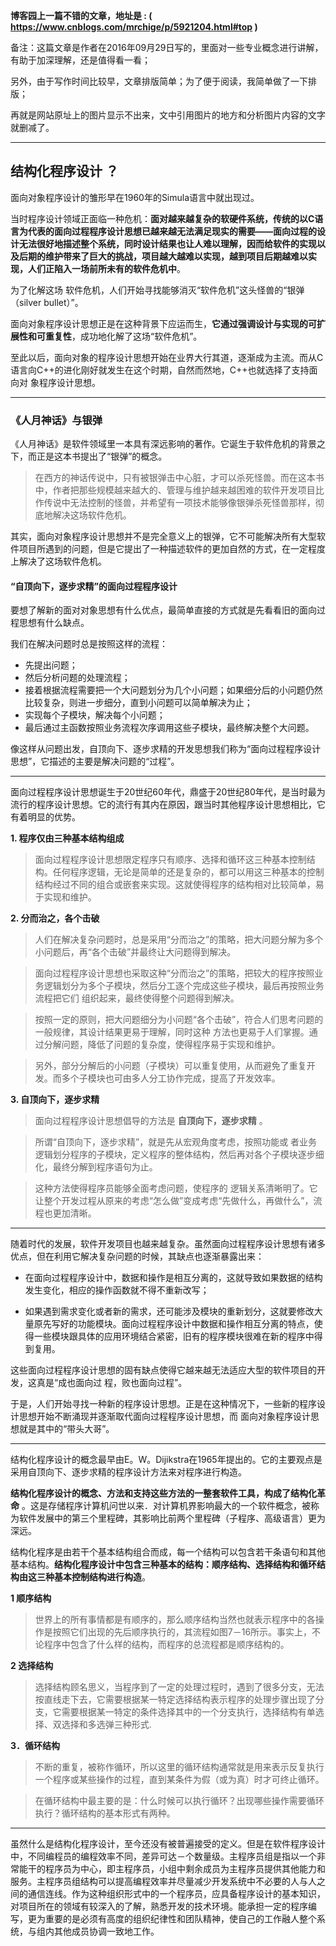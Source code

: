 **博客园上一篇不错的文章，地址是 : ( <https://www.cnblogs.com/mrchige/p/5921204.html#top> )**

备注：这篇文章是作者在2016年09月29日写的，里面对一些专业概念进行讲解，有助于加深理解，还是值得看一看；

另外，由于写作时间比较早，文章排版简单；为了便于阅读，我简单做了一下排版；

再就是网站原址上的图片显示不出来，文中引用图片的地方和分析图片内容的文字就删减了。

---
## 结构化程序设计 ？

面向对象程序设计的雏形早在1960年的Simula语言中就出现过。

当时程序设计领域正面临一种危机：**面对越来越复杂的软硬件系统，传统的以C语言为代表的面向过程程序设计思想已越来越无法满足现实的需要——面向过程的设计无法很好地描述整个系统，同时设计结果也让人难以理解，因而给软件的实现以及后期的维护带来了巨大的挑战，项目越大越难以实现，越到项目后期越难以实现，人们正陷入一场前所未有的软件危机中**。

为了化解这场 软件危机，人们开始寻找能够消灭“软件危机”这头怪兽的“银弹（silver bullet）”。

面向对象程序设计思想正是在这种背景下应运而生，**它通过强调设计与实现的可扩展性和可重复性**，成功地化解了这场“软件危机”。

至此以后，面向对象的程序设计思想开始在业界大行其道，逐渐成为主流。而从C语言向C++的进化刚好就发生在这个时期，自然而然地，C++也就选择了支持面向对 象程序设计思想。

---

### 《人月神话》与银弹

《人月神话》是软件领域里一本具有深远影响的著作。它诞生于软件危机的背景之下，而正是这本书提出了“银弹”的概念。

> 在西方的神话传说中，只有被银弹击中心脏，才可以杀死怪兽。而在这本书中，作者把那些规模越来越大的、管理与维护越来越困难的软件开发项目比作传说中无法控制的怪兽，并希望有一项技术能够像银弹杀死怪兽那样，彻底地解决这场软件危机。

其实，面向对象程序设计思想并不是完全意义上的银弹，它不可能解决所有大型软件项目所遇到的问题，但是它提出了一种描述软件的更加自然的方式，在一定程度上解决了这场软件危机。

#### “自顶向下，逐步求精”的面向过程程序设计

要想了解新的面对对象思想有什么优点，最简单直接的方式就是先看看旧的面向过程思想有什么缺点。

我们在解决问题时总是按照这样的流程：
 * 先提出问题；
 * 然后分析问题的处理流程；
 * 接着根据流程需要把一个大问题划分为几个小问题；如果细分后的小问题仍然 比较复杂，则进一步细分，直到小问题可以简单解决为止；
 * 实现每个子模块，解决每个小问题；
 * 最后通过主函数按照业务流程次序调用这些子模块，最终解决整个大问题。
 
像这样从问题出发，自顶向下、逐步求精的开发思想我们称为“面向过程程序设计思想”，它描述的主要是解决问题的“过程”。

---

面向过程程序设计思想诞生于20世纪60年代，鼎盛于20世纪80年代，是当时最为流行的程序设计思想。它的流行有其内在原因，跟当时其他程序设计思想相比，它有着明显的优势。

**1. 程序仅由三种基本结构组成**

> 面向过程程序设计思想限定程序只有顺序、选择和循环这三种基本控制结构。任何程序逻辑，无论是简单的还是复杂的，都可以用这三种基本的控制结构经过不同的组合或嵌套来实现。这就使得程序的结构相对比较简单，易于实现和维护。

**2. 分而治之，各个击破**

> 人们在解决复杂问题时，总是采用“分而治之”的策略，把大问题分解为多个小问题后，再“各个击破”并最终让大问题得到解决。 

> 面向过程程序设计思想也采取这种“分而治之”的策略，把较大的程序按照业务逻辑划分为多个子模块，然后分工逐个完成这些子模块，最后再按照业务流程把它们 组织起来，最终使得整个问题得到解决。

> 按照一定的原则，把大问题细分为小问题“各个击破”，符合人们思考问题的一般规律，其设计结果更易于理解，同时这种 方法也更易于人们掌握。通过分解问题，降低了问题的复杂度，使得程序易于实现和维护。

> 另外，部分分解后的小问题（子模块）可以重复使用，从而避免了重复开 发。而多个子模块也可由多人分工协作完成，提高了开发效率。

**3. 自顶向下，逐步求精**

> 面向过程程序设计思想倡导的方法是 **自顶向下，逐步求精** 。

> 所谓“自顶向下，逐步求精”，就是先从宏观角度考虑，按照功能或 者业务逻辑划分程序的子模块，定义程序的整体结构，然后再对各个子模块逐步细化，最终分解到程序语句为止。

> 这种方法使得程序员能够全面考虑问题，使程序的 逻辑关系清晰明了。它让整个开发过程从原来的考虑“怎么做”变成考虑“先做什么，再做什么”，流程也更加清晰。

---

随着时代的发展，软件开发项目也越来越复杂。虽然面向过程程序设计思想有诸多优点，但在利用它解决复杂问题的时候，其缺点也逐渐暴露出来：
* 在面向过程程序设计中，数据和操作是相互分离的，这就导致如果数据的结构发生变化，相应的操作函数就不得不重新改写；

* 如果遇到需求变化或者新的需求，还可能涉及模块的重新划分，这就要修改大量原先写好的功能模块。面向过程程序设计中数据和操作相互分离的特点，使得一些模块跟具体的应用环境结合紧密，旧有的程序模块很难在新的程序中得到复用。

这些面向过程程序设计思想的固有缺点使得它越来越无法适应大型的软件项目的开发，这真是“成也面向过 程，败也面向过程”。

于是，人们开始寻找一种新的程序设计思想。正是在这种情况下，一些新的程序设计思想开始不断涌现并逐渐取代面向过程程序设计思想，而 面向对象程序设计思想就是其中的“带头大哥”。

---

结构化程序设计的概念最早由E。W。Dijikstra在1965年提出的。它的主要观点是采用自顶向下、逐步求精的程序设计方法来对程序进行构造。

**结构化程序设计的概念、方法和支持这些方法的一整套软件工具，构成了结构化革命** 。这是存储程序计算机问世以来．对计算机界影响最大的一个软件概念，被称为软件发展中的第三个里程碑，其影响比前两个里程碑（子程序、高级语言）更为深远。

结构化程序是由若干个基本结构组合而成，每一个结构可以包含若干条语句和其他基本结构。**结构化程序设计中包含三种基本的结构：顺序结构、选择结构和循环结构由这三种基本控制结构进行构造**。

**1 顺序结构**

> 世界上的所有事情都是有顺序的，那么顺序结构当然也就表示程序中的各操作是按照它们出现的先后顺序执行的，其流程如图7－16所示。事实上，不论程序中包含了什么样的结构，而程序的总流程都是顺序结构的。

**2 选择结构**

> 选择结构顾名思义，当程序到了一定的处理过程时，遇到了很多分支，无法按直线走下去，它需要根据某一特定选择结构表示程序的处理步骤出现了分支，它需要根据某一特定的条件选择其中的一个分支执行，选择结构有单选择、双选择和多选弹三种形式.

**3．循环结构**

> 不断的重复，被称作循环，所以这里的循环结构通常就是用来表示反复执行一个程序或某些操作的过程，直到某条件为假（或为真）时才可终止循环。

> 在循环结构中最主要的是：什么时候可以执行循环？出现哪些操作需要循环执行？循环结构的基本形式有两种。

---

虽然什么是结构化程序设计，至今还没有被普遍接受的定义。但是在软件程序设计中，不同编程员的编程效率不同，差异可达－个数量级。主程序员组是指以一个非常能干的程序员为中心，即主程序员，小组中剩余成员为主程序员提供其他能力和服务。主程序员组结构可以提高编程效率并尽量减少开发系统中不必要的人与人之间的通信连线。作为这种组织形式中的一个程序员，应具备程序设计的基本知识，对项目所在的领域有较深入的了解，熟悉开发的技术环境。能承担一定的程序编写，更为重要的是必须有高度的组织纪律性和团队精神，使自己的工作融人整个系统，与组内其他成员协调一致地工作。
